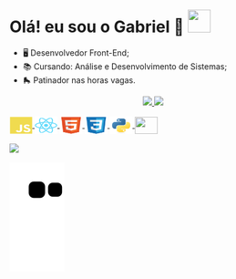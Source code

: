 # Olá! eu sou o Gabriel 🚀 <img src="https://media.giphy.com/media/yBgscAAQRDhig20tD1/giphy.gif" width="40" height="40"/>

- 🖥️ Desenvolvedor Front-End;
- 📚 Cursando: Análise e Desenvolvimento de Sistemas;
- 🛼 Patinador nas horas vagas.

<div align="center">
  <a href="https://github.com/eoGabrielo">
  <img height="150em" src="https://github-readme-stats.vercel.app/api?username=eoGabrielo&show_icons=true&theme=cobalt&include_all_commits=true&count_private=true"/>
  <img height="150em" src="https://github-readme-stats.vercel.app/api/top-langs/?username=eoGabrielo&layout=compact&langs_count=7&theme=cobalt"/>
</div>

</div>
<div style="display: inline_block"><br>
  <img align="center" height="30" width="40" src="https://raw.githubusercontent.com/devicons/devicon/master/icons/javascript/javascript-plain.svg">
  <img align="center" height="30" width="40" src="https://raw.githubusercontent.com/devicons/devicon/master/icons/react/react-original.svg">
  <img align="center" height="30" width="40" src="https://raw.githubusercontent.com/devicons/devicon/master/icons/html5/html5-original.svg">
  <img align="center" height="30" width="40" src="https://raw.githubusercontent.com/devicons/devicon/master/icons/css3/css3-original.svg">
  <img align="center" height="30" width="40" src="https://raw.githubusercontent.com/devicons/devicon/master/icons/python/python-original.svg">
  <img align="center" height="30" width="40" src="https://cdn.jsdelivr.net/gh/devicons/devicon/icons/bootstrap/bootstrap-original.svg" />
</div>

<div>
<br/>
  <a href="https://www.linkedin.com/in/gabriel-jos%C3%A9-de-oliveira-4b614b185/" target="_blank"><img src="https://img.shields.io/badge/-LinkedIn-%230077B5?style=for-the-badge&logo=linkedin&logoColor=white" target="_blank"></a> 
 
![snake gif](https://github.com/eoGabrielo/eoGabrielo/blob/output/github-contribution-grid-snake.svg)
 
</div>
